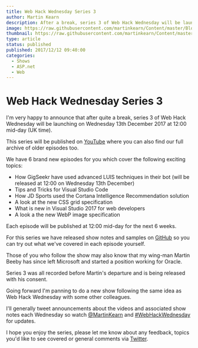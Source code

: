 ```yaml
---
title: Web Hack Wednesday Series 3
author: Martin Kearn
description: After a break, series 3 of Web Hack Wednesday will be launching on Wednesday 13th December 2017
image: https://raw.githubusercontent.com/martinkearn/Content/master/Blogs/Images/whw.jpg
thumbnail: https://raw.githubusercontent.com/martinkearn/Content/master/Blogs/Images/whw_thumb.jpg
type: article
status: published
published: 2017/12/12 09:40:00
categories: 
  - Shows
  - ASP.net
  - Web
---
```


# Web Hack Wednesday Series 3

I'm very happy to announce that after quite a break, series 3 of Web Hack Wednesday will be launching on Wednesday 13th December 2017 at 12:00 mid-day (UK time). 

This series will be published on [YouTube](https://www.youtube.com/channel/UCxfB8nhgGYilj21J9bO_x6Q) where you can also find our full archive of older episodes too. 

We have 6 brand new episodes for you which cover the following exciting topics:

*   How GigSeekr have used advanced LUIS techniques in their bot (will be released at 12:00 on Wednesday 13th December)
*   Tips and Tricks for Visual Studio Code
*   How JD Sports used the Cortana Intelligence Recommendation solution
*   A look at the new CSS grid specification
*   What is new in Visual Studio 2017 for web developers
*   A look a the new WebP image specification

Each episode will be published at 12:00 mid-day for the next 6 weeks. 

For this series we have released show notes and samples on [GitHub](https://github.com/WebHackWednesday) so you can try out what we've covered in each episode yourself. 

Those of you who follow the show may also know that my wing-man Martin Beeby has since left Microsoft and started a position working for Oracle. 

Series 3 was all recorded before Martin's departure and is being released with his consent. 

Going forward I'm panning to do a new show following the same idea as Web Hack Wednesday with some other colleagues. 

I'll generally tweet announcements about the videos and associated show notes each Wednesday so watch [@MartinKearn](https://twitter.com/MartinKearn) and [#WebHackWednesday](https://twitter.com/hashtag/WebHackWednesday?src=hash) for updates. 

I hope you enjoy the series, please let me know about any feedback, topics you'd like to see covered or general comments via [Twitter](https://twitter.com/MartinKearn).
